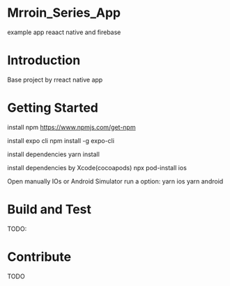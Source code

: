 # Mrroin_Series_App
example app reaact native and firebase

# Introduction 
Base project by rreact native app

# Getting Started
install npm
https://www.npmjs.com/get-npm

install expo cli
npm install -g expo-cli

install dependencies
yarn install

install dependencies by Xcode(cocoapods)
npx pod-install ios

Open manually IOs or Android Simulator
run a option:
yarn ios
yarn android
# Build and Test
TODO: 

# Contribute
TODO